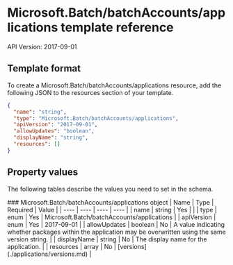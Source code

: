 # Microsoft.Batch/batchAccounts/applications template reference
API Version: 2017-09-01
## Template format

To create a Microsoft.Batch/batchAccounts/applications resource, add the following JSON to the resources section of your template.

```json
{
  "name": "string",
  "type": "Microsoft.Batch/batchAccounts/applications",
  "apiVersion": "2017-09-01",
  "allowUpdates": "boolean",
  "displayName": "string",
  "resources": []
}
```
## Property values

The following tables describe the values you need to set in the schema.

<a id="Microsoft.Batch/batchAccounts/applications" />
### Microsoft.Batch/batchAccounts/applications object
|  Name | Type | Required | Value |
|  ---- | ---- | ---- | ---- |
|  name | string | Yes |  |
|  type | enum | Yes | Microsoft.Batch/batchAccounts/applications |
|  apiVersion | enum | Yes | 2017-09-01 |
|  allowUpdates | boolean | No | A value indicating whether packages within the application may be overwritten using the same version string. |
|  displayName | string | No | The display name for the application. |
|  resources | array | No | [versions](./applications/versions.md) |

